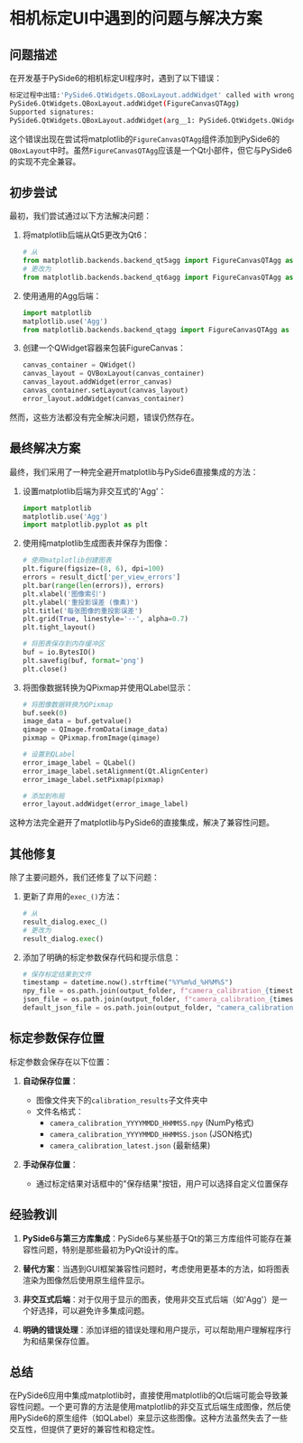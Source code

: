 # 相机标定UI中遇到的问题与解决方案

## 问题描述

在开发基于PySide6的相机标定UI程序时，遇到了以下错误：

```bash
标定过程中出错:'PySide6.QtWidgets.QBoxLayout.addWidget' called with wrong argument types:
PySide6.QtWidgets.QBoxLayout.addWidget(FigureCanvasQTAgg)
Supported signatures:
PySide6.QtWidgets.QBoxLayout.addWidget(arg__1: PySide6.QtWidgets.QWidget, /, stretch: int | None = None, alignment: PySide6.QtCore.Qt.AlignmentFlag = Default(Qt.Alignment))
```

这个错误出现在尝试将matplotlib的`FigureCanvasQTAgg`组件添加到PySide6的`QBoxLayout`中时。虽然`FigureCanvasQTAgg`应该是一个Qt小部件，但它与PySide6的实现不完全兼容。

## 初步尝试

最初，我们尝试通过以下方法解决问题：

1. 将matplotlib后端从Qt5更改为Qt6：

   ```python
   # 从
   from matplotlib.backends.backend_qt5agg import FigureCanvasQTAgg as FigureCanvas
   # 更改为
   from matplotlib.backends.backend_qt6agg import FigureCanvasQTAgg as FigureCanvas
   ```

2. 使用通用的Agg后端：

   ```python
   import matplotlib
   matplotlib.use('Agg')
   from matplotlib.backends.backend_qtagg import FigureCanvasQTAgg as FigureCanvas
   ```

3. 创建一个QWidget容器来包装FigureCanvas：

   ```python
   canvas_container = QWidget()
   canvas_layout = QVBoxLayout(canvas_container)
   canvas_layout.addWidget(error_canvas)
   canvas_container.setLayout(canvas_layout)
   error_layout.addWidget(canvas_container)
   ```

然而，这些方法都没有完全解决问题，错误仍然存在。

## 最终解决方案

最终，我们采用了一种完全避开matplotlib与PySide6直接集成的方法：

1. 设置matplotlib后端为非交互式的'Agg'：

   ```python
   import matplotlib
   matplotlib.use('Agg')
   import matplotlib.pyplot as plt
   ```

2. 使用纯matplotlib生成图表并保存为图像：

   ```python
   # 使用matplotlib创建图表
   plt.figure(figsize=(8, 6), dpi=100)
   errors = result_dict['per_view_errors']
   plt.bar(range(len(errors)), errors)
   plt.xlabel('图像索引')
   plt.ylabel('重投影误差 (像素)')
   plt.title('每张图像的重投影误差')
   plt.grid(True, linestyle='--', alpha=0.7)
   plt.tight_layout()
   
   # 将图表保存到内存缓冲区
   buf = io.BytesIO()
   plt.savefig(buf, format='png')
   plt.close()
   ```

3. 将图像数据转换为QPixmap并使用QLabel显示：

   ```python
   # 将图像数据转换为QPixmap
   buf.seek(0)
   image_data = buf.getvalue()
   qimage = QImage.fromData(image_data)
   pixmap = QPixmap.fromImage(qimage)
   
   # 设置到QLabel
   error_image_label = QLabel()
   error_image_label.setAlignment(Qt.AlignCenter)
   error_image_label.setPixmap(pixmap)
   
   # 添加到布局
   error_layout.addWidget(error_image_label)
   ```

这种方法完全避开了matplotlib与PySide6的直接集成，解决了兼容性问题。

## 其他修复

除了主要问题外，我们还修复了以下问题：

1. 更新了弃用的`exec_()`方法：

   ```python
   # 从
   result_dialog.exec_()
   # 更改为
   result_dialog.exec()
   ```

2. 添加了明确的标定参数保存代码和提示信息：

   ```python
   # 保存标定结果到文件
   timestamp = datetime.now().strftime("%Y%m%d_%H%M%S")
   npy_file = os.path.join(output_folder, f"camera_calibration_{timestamp}.npy")
   json_file = os.path.join(output_folder, f"camera_calibration_{timestamp}.json")
   default_json_file = os.path.join(output_folder, "camera_calibration_latest.json")
   ```

## 标定参数保存位置

标定参数会保存在以下位置：

1. **自动保存位置**：
   - 图像文件夹下的`calibration_results`子文件夹中
   - 文件名格式：
     - `camera_calibration_YYYYMMDD_HHMMSS.npy` (NumPy格式)
     - `camera_calibration_YYYYMMDD_HHMMSS.json` (JSON格式)
     - `camera_calibration_latest.json` (最新结果)

2. **手动保存位置**：
   - 通过标定结果对话框中的"保存结果"按钮，用户可以选择自定义位置保存

## 经验教训

1. **PySide6与第三方库集成**：PySide6与某些基于Qt的第三方库组件可能存在兼容性问题，特别是那些最初为PyQt设计的库。

2. **替代方案**：当遇到GUI框架兼容性问题时，考虑使用更基本的方法，如将图表渲染为图像然后使用原生组件显示。

3. **非交互式后端**：对于仅用于显示的图表，使用非交互式后端（如'Agg'）是一个好选择，可以避免许多集成问题。

4. **明确的错误处理**：添加详细的错误处理和用户提示，可以帮助用户理解程序行为和结果保存位置。

## 总结

在PySide6应用中集成matplotlib时，直接使用matplotlib的Qt后端可能会导致兼容性问题。一个更可靠的方法是使用matplotlib的非交互式后端生成图像，然后使用PySide6的原生组件（如QLabel）来显示这些图像。这种方法虽然失去了一些交互性，但提供了更好的兼容性和稳定性。
